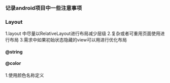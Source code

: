 ### 记录android项目中一些注意事项

### Layout
1.layout 中尽量以RelativeLayout进行布局减少层级
2.复杂或者可重用页面使用<include>进行布局
3.需求中如果初始状态隐藏的view可以用<ViewStub>进行优化布局

#### @string
#### @color
1.使用颜色名称定义
